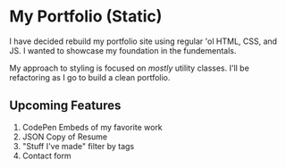 # My Portfolio (Static)

I have decided rebuild my portfolio site using regular 'ol HTML, CSS, and JS. I wanted to showcase my foundation in the fundementals.

My approach to styling is focused on _mostly_ utility classes. I'll be refactoring as I go to build a clean portfolio.

## Upcoming Features

1. CodePen Embeds of my favorite work
2. JSON Copy of Resume
3. "Stuff I've made" filter by tags
4. Contact form
